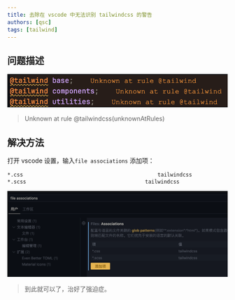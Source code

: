 ```yaml
---
title: 去除在 vscode 中无法识别 tailwindcss 的警告
authors: [qsc]
tags: [tailwind]
---
```


## 问题描述

![image-20240410200754613](https://raw.githubusercontent.com/TransonQ/image-share/main/img/202404102007750.png)

> Unknown at rule @tailwindcss(unknownAtRules)



## 解决方法

打开 vscode 设置，输入`file associations` 添加项：

```
*.css											tailwindcss
*.scss										tailwindcss
```

![image-20240410201406358](https://raw.githubusercontent.com/TransonQ/image-share/main/img/202404102014408.png)

> 到此就可以了，治好了强迫症。